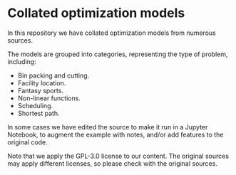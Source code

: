 # Collated optimization models
In this repository we have collated optimization models from numerous sources.

The models are grouped into categories, representing the type of problem, including:
- Bin packing and cutting.
- Facility location.
- Fantasy sports.
- Non-linear functions.
- Scheduling.
- Shortest path.

In some cases we have edited the source to make it run in a Jupyter Notebook, to augment the example with notes, and/or add features to the original code.

Note that we apply the GPL-3.0 license to our content. The original sources may apply different licenses, so please check with the original sources.
